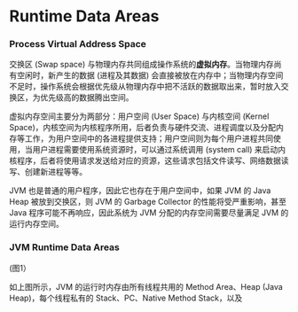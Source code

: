 # Runtime Data Areas

### Process Virtual Address Space

交换区 \(Swap space\) 与物理内存共同组成操作系统的**虚拟内存**。当物理内存尚有空闲时，新产生的数据 \(进程及其数据\) 会直接被放在内存中；当物理内存空间不足时，操作系统会根据优先级从物理内存中把不活跃的数据取出来，暂时放入交换区，为优先级高的数据腾出空间。

虚拟内存空间主要分为两部分：用户空间 \(User Space\) 与内核空间 \(Kernel Space\)，内核空间为内核程序所用，后者负责与硬件交流、进程调度以及分配内存等工作，为用户空间中的各进程提供支持；用户空间则为每个用户进程共同使用，当用户进程需要使用系统资源时，可以通过系统调用 \(system call\) 来启动内核程序，后者将使用请求发送给对应的资源，这些请求包括文件读写、网络数据读写、创建新进程等等。

JVM 也是普通的用户程序，因此它也存在于用户空间中，如果 JVM 的 Java Heap 被放到交换区，则 JVM 的 Garbage Collector 的性能将受严重影响，甚至 Java 程序可能不再响应，因此系统为 JVM 分配的内存空间需要尽量满足 JVM 的运行内存空间。

### JVM Runtime Data Areas

\(图1）

如上图所示，JVM 的运行时内存由所有线程共用的 Method Area、Heap \(Java Heap\)，每个线程私有的 Stack、PC、Native Method Stack，以及

